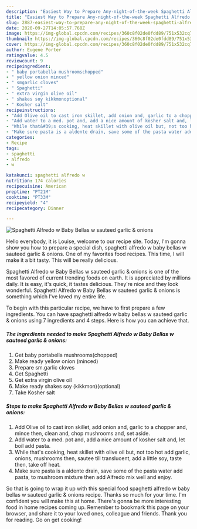 ```yaml
---
description: "Easiest Way to Prepare Any-night-of-the-week Spaghetti Alfredo w Baby Bellas w sauteed garlic &amp;amp; onions"
title: "Easiest Way to Prepare Any-night-of-the-week Spaghetti Alfredo w Baby Bellas w sauteed garlic &amp;amp; onions"
slug: 2887-easiest-way-to-prepare-any-night-of-the-week-spaghetti-alfredo-w-baby-bellas-w-sauteed-garlic-and-amp-onions
date: 2020-09-27T14:05:57.768Z
image: https://img-global.cpcdn.com/recipes/360c8f02de0fdd89/751x532cq70/spaghetti-alfredo-w-baby-bellas-w-sauteed-garlic-onions-recipe-main-photo.jpg
thumbnail: https://img-global.cpcdn.com/recipes/360c8f02de0fdd89/751x532cq70/spaghetti-alfredo-w-baby-bellas-w-sauteed-garlic-onions-recipe-main-photo.jpg
cover: https://img-global.cpcdn.com/recipes/360c8f02de0fdd89/751x532cq70/spaghetti-alfredo-w-baby-bellas-w-sauteed-garlic-onions-recipe-main-photo.jpg
author: Eugene Porter
ratingvalue: 4.5
reviewcount: 9
recipeingredient:
- " baby portabella mushroomschopped"
- " yellow onion minced"
- " smgarlic cloves"
- " Spaghetti"
- " extra virgin olive oil"
- " shakes soy kikkmonoptional"
- " Kosher salt"
recipeinstructions:
- "Add Olive oil to cast iron skillet, add onion and, garlic to a chopper and, mince then, clean and, chop mushrooms and, set aside."
- "Add water to a med. pot and, add a nice amount of kosher salt and, let boil add pasta."
- "While that&#39;s cooking, heat skillet with olive oil but, not too hot add garlic, onions, mushrooms then, sautee till translucent, add a little soy, taste then, take off heat."
- "Make sure pasta is a aldente drain, save some of the pasta water add pasta, to mushroom mixture then add Alfredo mix well and enjoy."
categories:
- Recipe
tags:
- spaghetti
- alfredo
- w

katakunci: spaghetti alfredo w 
nutrition: 174 calories
recipecuisine: American
preptime: "PT21M"
cooktime: "PT33M"
recipeyield: "4"
recipecategory: Dinner

---
```



![Spaghetti Alfredo w Baby Bellas w sauteed garlic &amp; onions](https://img-global.cpcdn.com/recipes/360c8f02de0fdd89/751x532cq70/spaghetti-alfredo-w-baby-bellas-w-sauteed-garlic-onions-recipe-main-photo.jpg)

Hello everybody, it is Louise, welcome to our recipe site. Today, I'm gonna show you how to prepare a special dish, spaghetti alfredo w baby bellas w sauteed garlic &amp; onions. One of my favorites food recipes. This time, I will make it a bit tasty. This will be really delicious.



Spaghetti Alfredo w Baby Bellas w sauteed garlic &amp; onions is one of the most favored of current trending foods on earth. It is appreciated by millions daily. It is easy, it's quick, it tastes delicious. They're nice and they look wonderful. Spaghetti Alfredo w Baby Bellas w sauteed garlic &amp; onions is something which I've loved my entire life.


To begin with this particular recipe, we have to first prepare a few ingredients. You can have spaghetti alfredo w baby bellas w sauteed garlic &amp; onions using 7 ingredients and 4 steps. Here is how you can achieve that.

<!--inarticleads1-->

##### The ingredients needed to make Spaghetti Alfredo w Baby Bellas w sauteed garlic &amp; onions:

1. Get  baby portabella mushrooms(chopped)
1. Make ready  yellow onion (minced)
1. Prepare  sm.garlic cloves
1. Get  Spaghetti
1. Get  extra virgin olive oil
1. Make ready  shakes soy (kikkmon)(optional)
1. Take  Kosher salt




<!--inarticleads2-->

##### Steps to make Spaghetti Alfredo w Baby Bellas w sauteed garlic &amp; onions:

1. Add Olive oil to cast iron skillet, add onion and, garlic to a chopper and, mince then, clean and, chop mushrooms and, set aside.
1. Add water to a med. pot and, add a nice amount of kosher salt and, let boil add pasta.
1. While that&#39;s cooking, heat skillet with olive oil but, not too hot add garlic, onions, mushrooms then, sautee till translucent, add a little soy, taste then, take off heat.
1. Make sure pasta is a aldente drain, save some of the pasta water add pasta, to mushroom mixture then add Alfredo mix well and enjoy.




So that is going to wrap it up with this special food spaghetti alfredo w baby bellas w sauteed garlic &amp; onions recipe. Thanks so much for your time. I'm confident you will make this at home. There's gonna be more interesting food in home recipes coming up. Remember to bookmark this page on your browser, and share it to your loved ones, colleague and friends. Thank you for reading. Go on get cooking!
